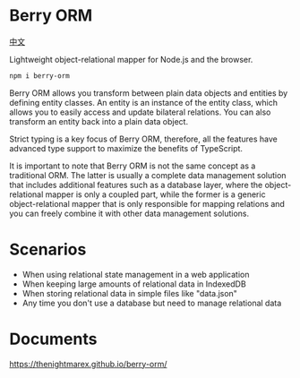 # Berry ORM

[中文](./README_zh.md)

Lightweight object-relational mapper for Node.js and the browser.

```sh
npm i berry-orm
```

Berry ORM allows you transform between plain data objects and entities by defining entity classes. An entity is an instance of the entity class, which allows you to easily access and update bilateral relations. You can also transform an entity back into a plain data object.

Strict typing is a key focus of Berry ORM, therefore, all the features have advanced type support to maximize the benefits of TypeScript.

It is important to note that Berry ORM is not the same concept as a traditional ORM. The latter is usually a complete data management solution that includes additional features such as a database layer, where the object-relational mapper is only a coupled part, while the former is a generic object-relational mapper that is only responsible for mapping relations and you can freely combine it with other data management solutions.

# Scenarios

- When using relational state management in a web application
- When keeping large amounts of relational data in IndexedDB
- When storing relational data in simple files like "data.json"
- Any time you don't use a database but need to manage relational data

# Documents

https://thenightmarex.github.io/berry-orm/
